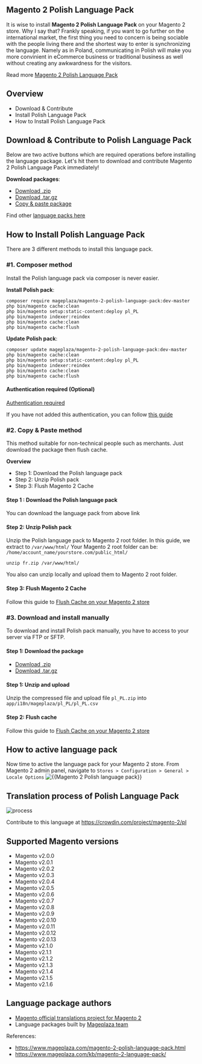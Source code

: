 ## Magento 2 Polish Language Pack

It is wise to install **Magento 2 Polish Language Pack** on your Magento 2 store. Why I say that? Frankly speaking, if you want to go further on the international market, the first thing you need to concern is being sociable with the people living there and the shortest way to enter is synchronizing the language. Namely as in Poland, communicating in Polish will make you more convinient in eCommerce business or traditional business as well without creating any awkwardness for the visitors.

Read more [Magento 2 Polish Language Pack](https://www.mageplaza.com/magento-2-polish-language-pack.html)


## Overview

- Download & Contribute
- Install Polish Language Pack
- How to Install Polish Language Pack

## Download & Contribute to Polish Language Pack

Below are two active buttons which are required operations before installing the language package. Let's hit them to download and contribute Magento 2 Polish Language Pack immediately!

**Download packages**:

- [Download .zip](https://github.com/mageplaza/magento-2-polish-language-pack/archive/master.zip)
- [Download .tar.gz](https://github.com/mageplaza/magento-2-polish-language-pack/tarball/master)
- [Copy & paste package](https://crowdin.com/project/magento-2/pl.zip)


Find other [language packs here]({https://www.mageplaza.com/kb/magento-2-language-pack/)

## How to Install Polish Language Pack

There are 3 different methods to install this language pack.

### #1. Composer method
Install the Polish language pack via composer is never easier.

**Install Polish pack**:

```
composer require mageplaza/magento-2-polish-language-pack:dev-master
php bin/magento cache:clean
php bin/magento setup:static-content:deploy pl_PL
php bin/magento indexer:reindex
php bin/magento cache:clean
php bin/magento cache:flush

```


**Update  Polish pack**:

```
composer update mageplaza/magento-2-polish-language-pack:dev-master
php bin/magento cache:clean
php bin/magento setup:static-content:deploy pl_PL
php bin/magento indexer:reindex
php bin/magento cache:clean
php bin/magento cache:flush

```

#### Authentication required (Optional)

[Authentication required](https://i.imgur.com/dmryiPk.png)

If you have not added this authentication, you can follow [this guide](http://devdocs.magento.com/guides/v2.0/install-gde/prereq/connect-auth.html)


### #2. Copy & Paste method

This method suitable for non-technical people such as merchants. Just download the package then flush cache.

**Overview**

- Step 1: Download the Polish language pack
- Step 2: Unzip Polish pack
- Step 3: Flush Magento 2 Cache

#### Step 1 : Download the Polish language pack

You can download the language pack from above link

#### Step 2: Unzip Polish pack

Unzip the Polish language pack to Magento 2 root folder. In this guide, we extract to `/var/www/html/`
Your Magento 2 root folder can be: `/home/account_name/yourstore.com/public_html/`

```
unzip fr.zip /var/www/html/
```

You also can unzip locally and upload them to Magento 2 root folder.

#### Step 3: Flush Magento 2 Cache

Follow this guide to [Flush Cache on your Magento 2 store](https://www.mageplaza.com/kb/how-flush-enable-disable-cache.html)


### #3. Download and install manually

To download and install Polish pack manually, you have to access to your server via FTP or SFTP.

#### Step 1: Download the package

- [Download .zip](https://github.com/mageplaza/magento-2-polish-language-pack/archive/master.zip)
- [Download .tar.gz](https://github.com/mageplaza/magento-2-polish-language-pack/tarball/master)

#### Step 1: Unzip and upload

Unzip the compressed file and upload file `pl_PL.zip` into `app/i18n/mageplaza/pl_PL/pl_PL.csv`

#### Step 2: Flush cache

Follow this guide to [Flush Cache on your Magento 2 store](https://www.mageplaza.com/kb/how-flush-enable-disable-cache.html)


## How to active language pack

Now time to active the language pack for your Magento 2 store. From Magento 2 admin panel, navigate to `Stores > Configuration > General > Locale Options`
![{{Magento 2 Polish language pack}}](https://i.imgur.com/aPSUA0l.png)


## Translation process of Polish Language Pack
![process](http://progressed.io/bar/80)

Contribute to this language at https://crowdin.com/project/magento-2/pl

## Supported Magento versions

- Magento v2.0.0
- Magento v2.0.1
- Magento v2.0.2
- Magento v2.0.3
- Magento v2.0.4
- Magento v2.0.5
- Magento v2.0.6
- Magento v2.0.7
- Magento v2.0.8
- Magento v2.0.9
- Magento v2.0.10
- Magento v2.0.11
- Magento v2.0.12
- Magento v2.0.13
- Magento v2.1.0
- Magento v2.1.1
- Magento v2.1.2
- Magento v2.1.3
- Magento v2.1.4
- Magento v2.1.5
- Magento v2.1.6



## Language package authors

- [Magento official translations project for Magento 2](https://crowdin.com/project/magento-2)
- Language packages built by [Mageplaza team](https://www.mageplaza.com/)


References:
- https://www.mageplaza.com/magento-2-polish-language-pack.html
- https://www.mageplaza.com/kb/magento-2-language-pack/